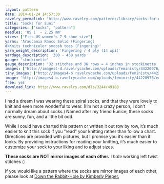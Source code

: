 ```yaml
---
layout: pattern
date: 2014-01-24 14:57:30
ravelry_permalink: 'http://www.ravelry.com/patterns/library/socks-for-euni'
title: "Socks for Euni"
categories: ["socks", "pattern"]
needles: 'US 1  - 2.25 mm'
sizes: ["Fits US women's 7-9 shoe size"]
yarns: 'Araucania Ranco Solid (Fingering)
dkKnits technicolor smoosh toes (Fingering)'
yarn_weight_description: 'Fingering / 4 ply (14 wpi)'
yardage_description: '300 - 450 yards'
gauge: 'stockinette'
gauge_description: '32 stitches and 36 rows = 4 inches in stockinette'
images: ["http://images4-d.ravelrycache.com/uploads/feministy/44220976/eunisock_medium.JPG", "http://images4.ravelrycache.com/uploads/feministy/44220983/To_Feministy_002_medium.jpg", "http://images4.ravelrycache.com/uploads/feministy/44221000/SUC54479_medium.JPG", "http://images4-b.ravelrycache.com/uploads/feministy/44221014/SUC54472_medium.JPG", "http://images4-b.ravelrycache.com/uploads/Jhocy/31075210/_MG_7702_medium.jpg"]
tiny_images: ["http://images4-b.ravelrycache.com/uploads/feministy/44220976/eunisock_square.JPG", "http://images4-b.ravelrycache.com/uploads/feministy/44220983/To_Feministy_002_square.jpg", "http://images4-b.ravelrycache.com/uploads/feministy/44221000/SUC54479_square.JPG", "http://images4-d.ravelrycache.com/uploads/feministy/44221014/SUC54472_square.JPG", "http://images4-d.ravelrycache.com/uploads/Jhocy/31075210/_MG_7702_square.jpg"]
image: 'http://images4-b.ravelrycache.com/uploads/feministy/44220976/eunisock_square.JPG'
free: yes
download_link: http://www.ravelry.com/dls/3244/49188
---
```

<p>I had a dream I was wearing these spiral socks, and that they were lovely to knit and even more wonderful to wear. (I’m not a crazy person, I don’t normally dream about socks.) Named after my friend Eunice, these socks are sunny, fun, and a little bit odd.</p>

<p>While I could have charted this pattern or written it out row by row, it’s much easier to knit this sock if you “read” your knitting rather than follow a chart. Directions are provided with pictures, but I promise you it’s easier than it looks. By providing instructions for reading your knitting, it’s much easier to customize your sock to your liking and to adjust sizes.</p>

<p><strong>These socks are NOT mirror images of each other.</strong> I <em>hate</em> working left twist stitches :)</p>

<p>If you would like a pattern where the socks are mirror images of each other, please look at <a href='http://www.ravelry.com/patterns/library/down-the-rabbit-hole-2'>Down the Rabbit-Hole by Kimberly Pieper.</a></p>